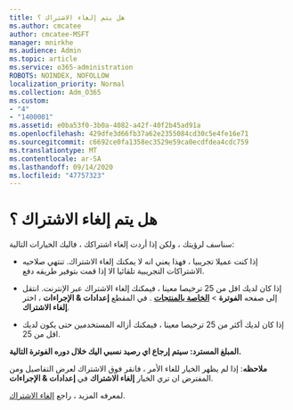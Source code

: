 ```yaml
---
title: هل يتم إلغاء الاشتراك ؟
ms.author: cmcatee
author: cmcatee-MSFT
manager: mnirkhe
ms.audience: Admin
ms.topic: article
ms.service: o365-administration
ROBOTS: NOINDEX, NOFOLLOW
localization_priority: Normal
ms.collection: Adm_O365
ms.custom:
- "4"
- "1400001"
ms.assetid: e0ba53f0-3b0a-4082-a42f-40f2b45ad91a
ms.openlocfilehash: 429dfe3d66fb37a62e2355084cd30c5e4fe16e71
ms.sourcegitcommit: c6692ce0fa1358ec3529e59ca0ecdfdea4cdc759
ms.translationtype: MT
ms.contentlocale: ar-SA
ms.lasthandoff: 09/14/2020
ms.locfileid: "47757323"
---
```

# <a name="canceling-your-subscription"></a>هل يتم إلغاء الاشتراك ؟

سناسف لرؤيتك ، ولكن إذا أردت إلغاء اشتراكك ، فاليك الخيارات التالية:
  
- إذا كنت عميلا تجريبيا ، فهذا يعني انه لا يمكنك إلغاء الاشتراك. تنتهي صلاحيه الاشتراكات التجريبية تلقائيا الا إذا قمت بتوفير طريقه دفع.

- إذا كان لديك اقل من 25 ترخيصا معينا ، فيمكنك إلغاء الاشتراك عبر الإنترنت. انتقل إلى صفحه **الفوترة** \> **[الخاصة بالمنتجات](https://go.microsoft.com/fwlink/p/?linkid=842054)** . في المقطع **إعدادات & الإجراءات** ، اختر **إلغاء الاشتراك**.

- إذا كان لديك أكثر من 25 ترخيصا معينا ، فيمكنك أزاله المستخدمين حتى يكون لديك اقل من 25.
  
**المبلغ المسترد: سيتم إرجاع اي رصيد نسبي اليك خلال دوره الفوترة التالية.** 

**ملاحظه**: إذا لم يظهر الخيار للغاء الأمر ، فانقر فوق الاشتراك لعرض التفاصيل ومن المفترض ان تري الخيار **إلغاء الاشتراك** في **إعدادات & الإجراءات**. 

لمعرفه المزيد ، راجع [إلغاء الاشتراك](https://docs.microsoft.com/microsoft-365/commerce/subscriptions/cancel-your-subscription).
